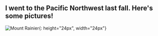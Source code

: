 ## I went to the Pacific Northwest last fall. Here's some pictures! 
![Mount Rainier](IMG_2251.jpg){: height="24px", width="24px"}


